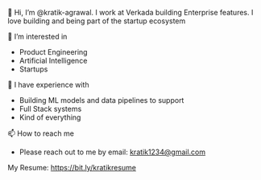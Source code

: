 👋 Hi, I’m @kratik-agrawal. I work at Verkada building Enterprise features. I love building and being part of the startup ecosystem

👀 I’m interested in 
 - Product Engineering
 - Artificial Intelligence
 - Startups
 
🌱 I have experience with
 - Building ML models and data pipelines to support
 - Full Stack systems
 - Kind of everything
 
📫 How to reach me
 - Please reach out to me by email: kratik1234@gmail.com

My Resume: https://bit.ly/kratikresume

<!---
kratik-agrawal/kratik-agrawal is a ✨ special ✨ repository because its `README.md` (this file) appears on your GitHub profile.
You can click the Preview link to take a look at your changes.
--->
